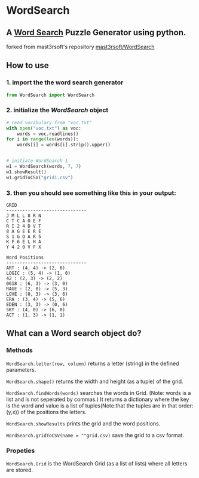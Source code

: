 # WordSearch
## A [Word Search](https://en.wikipedia.org/wiki/Word_search) Puzzle Generator using python.
forked from mast3rsoft's repository [mast3rsoft/WordSearch](https://github.com/mast3rsoft/WordSearch)

## How to use

### 1. import the the word search generator

```python
from WordSearch import WordSearch
```
### 2. initialize the *WordSearch* object
```python
# read vocabulary from "voc.txt"
with open("voc.txt") as voc:
    words = voc.readlines()
for i in range(len(words)):
    words[i] = words[i].strip().upper()


# initiate WordSearch 1
w1 = WordSearch(words, 7, 7)
w1.showResult()
w1.gridToCSV("grid1.csv")
```

### 3. then you should see something like this in your output:
```
GRID
------------------------------
J M L L 8 R N 
C T C A O E F 
R I 2 4 D V T 
8 A G E E R E 
S 1 G O A R 5 
K F 6 E L H A 
Y 4 2 0 V F X 

Word Positions
------------------------------
ART : (4, 4) -> (2, 6)
LOGIC : (5, 4) -> (1, 0)
42 : (2, 3) -> (2, 2)
0618 : (6, 3) -> (3, 0)
RAGE : (2, 0) -> (5, 3)
LOVE : (0, 3) -> (3, 6)
ERA : (3, 4) -> (5, 6)
EDEN : (3, 3) -> (0, 6)
SKY : (4, 0) -> (6, 0)
ACT : (1, 3) -> (1, 1)
```

## What can a Word search object do?
### Methods
```WordSearch.letter(row, column)``` returns a letter (string) in the defined parameters.

```WordSearch.shape()``` returns the width and height (as a tuple) of the grid.

```WordSearch.findWords(words)``` searches the words in Grid. (Note: words is a list and is not seperated by commas.) It returns a dictionary where the key is the word and value is a list of tuples(Note:that the tuples are in that order: (y,x)) of the positions the letters.

```WordSearch.showResults``` prints the grid and the word positions.

```WordSearch.gridToCSV(name = ""grid.csv)``` save the grid to a csv format.

### Propeties
```WordSearch.Grid``` is the WordSearch Grid (as a list of lists) where all letters are stored.
